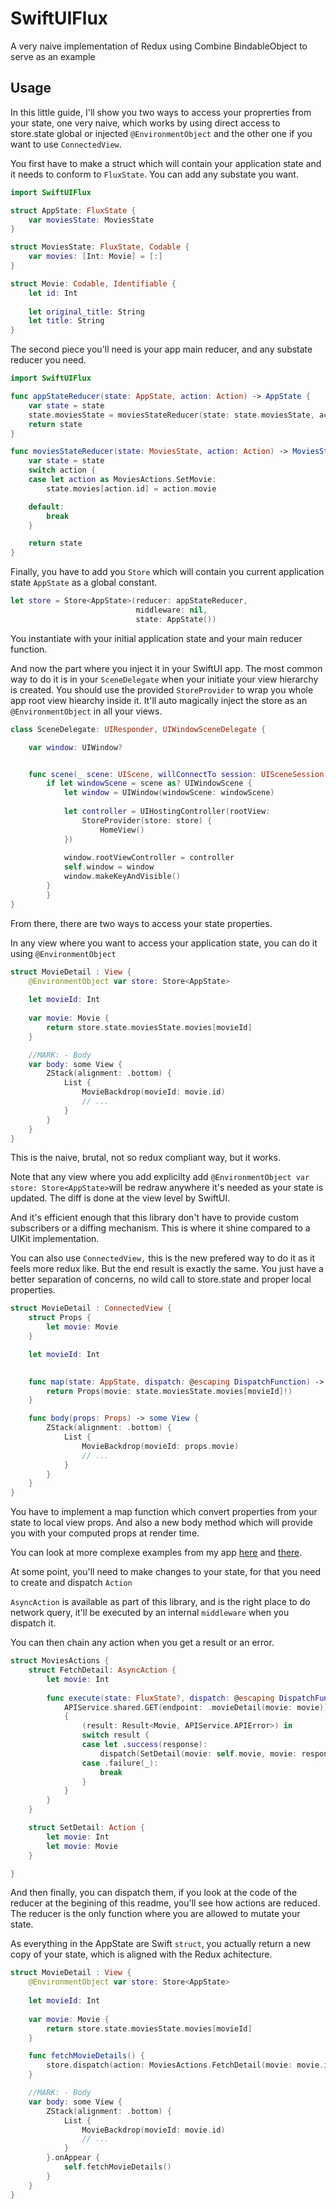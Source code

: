 # SwiftUIFlux
A very naive implementation of Redux using Combine BindableObject to serve as an example

## Usage

In this little guide, I'll show you two ways to access your proprerties from your state, one very naive, which works by using direct access to store.state global or injected `@EnvironmentObject` and the other one if you want to use `ConnectedView`.

You first have to make a struct which will contain your application state and it needs to conform to `FluxState`. You can add any substate you want.

``` Swift
import SwiftUIFlux

struct AppState: FluxState {
    var moviesState: MoviesState
}

struct MoviesState: FluxState, Codable {
    var movies: [Int: Movie] = [:]
}

struct Movie: Codable, Identifiable {
    let id: Int
    
    let original_title: String
    let title: String
}
```

The second piece you'll need is your app main reducer, and any substate reducer you need. 

``` Swift
import SwiftUIFlux

func appStateReducer(state: AppState, action: Action) -> AppState {
    var state = state
    state.moviesState = moviesStateReducer(state: state.moviesState, action: action)
    return state
}

func moviesStateReducer(state: MoviesState, action: Action) -> MoviesState {
    var state = state
    switch action {
    case let action as MoviesActions.SetMovie:
        state.movies[action.id] = action.movie

    default:
        break
    }

    return state
}
```
Finally, you have to add you `Store` which will contain you current application state `AppState` as a global constant.

```Swift
let store = Store<AppState>(reducer: appStateReducer,
                            middleware: nil,
                            state: AppState())
```

You instantiate with your initial application state and your main reducer function.

And now the part where you inject it in your SwiftUI app.
The most common way to do it is in your `SceneDelegate` when your initiate your view hierarchy is created. You should use the provided `StoreProvider` to wrap you whole app root view hiearchy inside it. It'll auto magically inject the store as an `@EnvironmentObject` in all your views. 

``` Swift
class SceneDelegate: UIResponder, UIWindowSceneDelegate {

    var window: UIWindow?


    func scene(_ scene: UIScene, willConnectTo session: UISceneSession, options connectionOptions: UIScene.ConnectionOptions) {
        if let windowScene = scene as? UIWindowScene {
            let window = UIWindow(windowScene: windowScene)
           
            let controller = UIHostingController(rootView:
                StoreProvider(store: store) {
                    HomeView()
            })
            
            window.rootViewController = controller
            self.window = window
            window.makeKeyAndVisible()
        }
        }
}

```


From there, there are two ways to access your state properties. 

In any view where you want to access your application state, you can do it using `@EnvironmentObject`

``` Swift
struct MovieDetail : View {
    @EnvironmentObject var store: Store<AppState>
    
    let movieId: Int
    
    var movie: Movie {
        return store.state.moviesState.movies[movieId]
    }

    //MARK: - Body
    var body: some View {
        ZStack(alignment: .bottom) {
            List {
                MovieBackdrop(movieId: movie.id)
                // ...
            }
        }
    }
}
```

This is the naive, brutal, not so redux compliant way, but it works. 

Note that any view where you add explicilty add `@EnvironmentObject var store: Store<AppState>`will be redraw anywhere it's needed as your state is updated. The diff is done at the view level by SwiftUI. 

And it's efficient enough that this library don't have to provide custom subscribers or a diffing mechanism. This is where it shine compared to a UIKit implementation. 

You can also use `ConnectedView,` this is the new prefered way to do it as it feels more redux like. But the end result is exactly the same. You just have a better separation of concerns, no wild call to store.state and proper local properties.

``` Swift
struct MovieDetail : ConnectedView {  
    struct Props {
        let movie: Movie
    }  

    let movieId: Int
    

    func map(state: AppState, dispatch: @escaping DispatchFunction) -> Props {
        return Props(movie: state.moviesState.movies[movieId]!)
    }

    func body(props: Props) -> some View {
        ZStack(alignment: .bottom) {
            List {
                MovieBackdrop(movieId: props.movie)
                // ...
            }
        }
    }
}
```
You have to implement a map function which convert properties from your state to local view props. And also a new body method which will provide you with your computed props at render time.

You can look at more complexe examples from my app [here](https://github.com/Dimillian/MovieSwiftUI/blob/master/MovieSwift/MovieSwift/views/shared/contextMenu/MovieContextMenu.swift) and [there](https://github.com/Dimillian/MovieSwiftUI/blob/master/MovieSwift/MovieSwift/views/components/movieDetail/MovieDetail.swift).



At some point, you'll need to make changes to your state, for that you need to create and dispatch `Action`

`AsyncAction` is available as part of this library, and is the right place to do network query, it'll be executed by an internal `middleware` when you dispatch it.

You can then chain any action when you get a result or an error.

``` Swift
struct MoviesActions {
    struct FetchDetail: AsyncAction {
        let movie: Int
        
        func execute(state: FluxState?, dispatch: @escaping DispatchFunction) {
            APIService.shared.GET(endpoint: .movieDetail(movie: movie))
            {
                (result: Result<Movie, APIService.APIError>) in
                switch result {
                case let .success(response):
                    dispatch(SetDetail(movie: self.movie, movie: response))
                case .failure(_):
                    break
                }
            }
        }
    }

    struct SetDetail: Action {
        let movie: Int
        let movie: Movie
    }

}
```

And then finally, you can dispatch them, if you look at the code of the reducer at the begining of this readme, you'll see how actions are reduced. The reducer is the only function where you are allowed to mutate your state.

As everything in the AppState are Swift `struct`, you actually return a new copy of your state, which is aligned with the Redux achitecture. 

``` Swift
struct MovieDetail : View {
    @EnvironmentObject var store: Store<AppState>
    
    let movieId: Int
    
    var movie: Movie {
        return store.state.moviesState.movies[movieId]
    }

    func fetchMovieDetails() {
        store.dispatch(action: MoviesActions.FetchDetail(movie: movie.id))
    }

    //MARK: - Body
    var body: some View {
        ZStack(alignment: .bottom) {
            List {
                MovieBackdrop(movieId: movie.id)
                // ...
            }
        }.onAppear {
            self.fetchMovieDetails()
        }
    }
}
```
